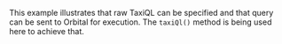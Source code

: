 This example illustrates that raw TaxiQL can be specified and that query can be sent to Orbital for execution. The `taxiQl()` method is being used here to achieve that.

